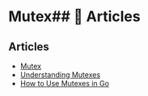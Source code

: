# Mutex## 📕 Articles

## Articles
- [Mutex](https://golangbot.com/mutex/)
- [Understanding Mutexes](https://www.alexedwards.net/blog/understanding-mutexes)
- [How to Use Mutexes in Go](https://blog.boot.dev/golang/golang-mutex/)